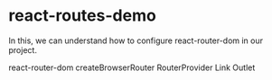 # react-routes-demo
In this, we can understand how to configure react-router-dom in our project. 

react-router-dom
  createBrowserRouter
  RouterProvider
  Link
  Outlet

